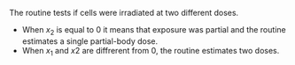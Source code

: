 The routine tests if cells were irradiated at two different doses. 

- When $x_2$ is equal to $0$ it means that exposure was partial and the routine estimates a single partial-body dose. 
- When $x_1$ and $x2$ are diffrerent from $0$, the routine estimates two doses.
